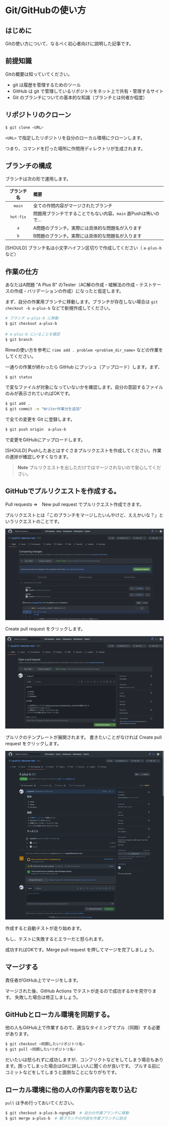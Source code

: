 # Git/GitHubの使い方

## はじめに

Gitの使い方について、なるべく初心者向けに説明した記事です。


## 前提知識

Gitの概要は知っていてください。

 - git は履歴を管理するためのツール
 - GitHub は git で管理しているリポジトリをネット上で共有・管理するサイト
 - Git のブランチについての基本的な知識（ブランチとは何者か程度）


## リポジトリのクローン

```sh
$ git clone <URL>
```

`<URL>` で指定したリポジトリを自分のローカル環境にクローンします。

つまり、コマンドを打った場所に作問用ディレクトリが生成されます。

## ブランチの構成

ブランチは次の形で運用します。

|ブランチ名|概要|
|:--:|:--|
|`main`|全ての作問内容がマージされたブランチ|
|`hot-fix`|問題用ブランチですることでもない内容。`main` 直Pushは怖いので…|
|`a`|A問題のブランチ。実際には具体的な問題名が入ります|
|`b`|B問題のブランチ。実際には具体的な問題名が入ります|

[SHOULD] ブランチ名は小文字ハイフン区切りで作成してください（ `a-plus-b` など）

## 作業の仕方

あなたはA問題 "A Plus B" のTester（AC解の作成・嘘解法の作成・テストケースの作成・バリデーションの作成）になったと仮定します。

まず、自分の作業用ブランチに移動します。ブランチが存在しない場合は `git checkout -b a-plus-b` などで新規作成してください。

```sh
# ブランチ a-plus-b に移動
$ git checkout a-plus-b

# a-plus-b にいることを確認
$ git branch
```

Rimeの使い方を参考に `rime add . problem <problem_dir_name>` などの作業をしてください。

一通りの作業が終わったら GitHub にプッシュ（アップロード）します。まず、

```sh
$ git status
```

で変なファイルが対象になっていないかを確認します。自分の意図するファイルのみが表示されていればOKです。

```sh
$ git add .
$ git commit -m "Writer作業分を追加"
```

で全ての変更を Git に登録します。

```sh
$ git push origin  a-plus-b
```

で変更をGitHubにアップロードします。

[SHOULD] Pushしたあとはすぐさまプルリクエストを作成してください。作業の進捗が確認しやすくなります。

> **Note**
> プルリクエストを出しただけではマージされないので安心してください。

## GitHubでプルリクエストを作成する。

Pull requests =>　New pull request でプルリクエスト作成できます。

プルリクエストとは「このブランチをマージしたいんやけど、ええかいな？」というリクエストのことです。

![プルリク解説1](./screenshot/pullreq1.png)

Create pull request をクリックします。

![プルリク解説2](./screenshot/pullreq2.png)

プルリクのテンプレートが展開されます。
書きたいことがなければ Create pull request をクリックします。

![プルリク解説3](./screenshot/pullreq3.png)

作成すると自動テストが走り始めます。

もし、テストに失敗するとエラーだと怒られます。

成功すればOKです。Merge pull request を押してマージを完了しましょう。

## マージする

責任者がGitHub上でマージをします。

マージされた後、GitHub Actions でテストが走るので成功するかを見守ります。
失敗した場合は修正しましょう。

## GitHubとローカル環境を同期する。

他の人もGitHub上で作業するので、適当なタイミングでプル（同期）する必要があります。

```sh
$ git checkout <同期したいリポジトリ名>
$ git pull <同期したいリポジトリ名>
```

だいたいは怒られずに成功しますが、コンフリクトなどをしてしまう場合もあります。困ってしまった場合はGitに詳しい人に聞くのが良いです。
プルする前にコミットなどをしてしまうと面倒なことになりがちです。

## ローカル環境に他の人の作業内容を取り込む

`pull` は予め行っておいてください。

```sh
$ git checkout a-plus-b-ngng628  # 自分の作業ブランチに移動
$ git merge a-plus-b  # 親ブランチの内容を作業ブランチに統合
```
